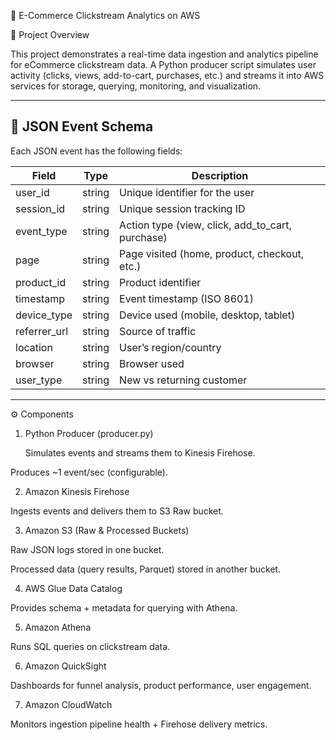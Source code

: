 🛒 E-Commerce Clickstream Analytics on AWS

📌 Project Overview

This project demonstrates a real-time data ingestion and analytics pipeline for eCommerce clickstream data.
A Python producer script simulates user activity (clicks, views, add-to-cart, purchases, etc.) and streams it into AWS services for storage, querying, monitoring, and visualization.

---
## 📑 JSON Event Schema

Each JSON event has the following fields:

| Field       | Type   | Description                                  |
|-------------|--------|----------------------------------------------|
| user_id     | string | Unique identifier for the user               |
| session_id  | string | Unique session tracking ID                   |
| event_type  | string | Action type (view, click, add_to_cart, purchase) |
| page        | string | Page visited (home, product, checkout, etc.) |
| product_id  | string | Product identifier                           |
| timestamp   | string | Event timestamp (ISO 8601)                   |
| device_type | string | Device used (mobile, desktop, tablet)        |
| referrer_url| string | Source of traffic                            |
| location    | string | User’s region/country                        |
| browser     | string | Browser used                                 |
| user_type   | string | New vs returning customer                    |

---
⚙️ Components

1. Python Producer (producer.py)

   Simulates events and streams them to Kinesis Firehose.

Produces ~1 event/sec (configurable).

2. Amazon Kinesis Firehose

Ingests events and delivers them to S3 Raw bucket.

3. Amazon S3 (Raw & Processed Buckets)

Raw JSON logs stored in one bucket.

Processed data (query results, Parquet) stored in another bucket.

4. AWS Glue Data Catalog

Provides schema + metadata for querying with Athena.

5. Amazon Athena

Runs SQL queries on clickstream data.

6. Amazon QuickSight

Dashboards for funnel analysis, product performance, user engagement.

7. Amazon CloudWatch

Monitors ingestion pipeline health + Firehose delivery metrics.
